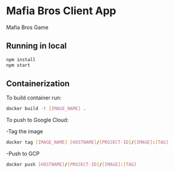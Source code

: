 # Mafia Bros Client App
Mafia Bros Game

## Running in local
```bash
npm install
npm start
```

## Containerization

To build container run:
```bash
docker build -t [IMAGE_NAME] .
```

To push to Google Cloud:

-Tag the image 
```bash
docker tag [IMAGE_NAME] [HOSTNAME]/[PROJECT-ID]/[IMAGE]:[TAG]
```
-Push to GCP
```bash
docker push [HOSTNAME]/[PROJECT-ID]/[IMAGE]:[TAG]
```